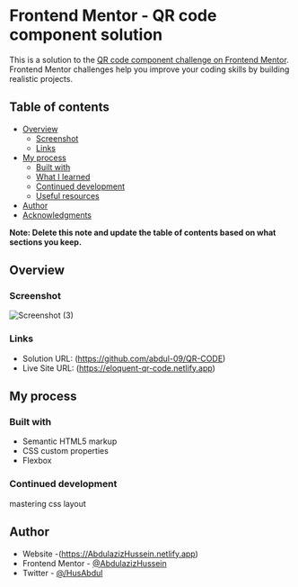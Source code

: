 # Frontend Mentor - QR code component solution

This is a solution to the [QR code component challenge on Frontend Mentor](https://www.frontendmentor.io/challenges/qr-code-component-iux_sIO_H). Frontend Mentor challenges help you improve your coding skills by building realistic projects. 

## Table of contents

- [Overview](#overview)
  - [Screenshot](#screenshot)
  - [Links](#links)
- [My process](#my-process)
  - [Built with](#built-with)
  - [What I learned](#what-i-learned)
  - [Continued development](#continued-development)
  - [Useful resources](#useful-resources)
- [Author](#author)
- [Acknowledgments](#acknowledgments)

**Note: Delete this note and update the table of contents based on what sections you keep.**

## Overview

### Screenshot

![Screenshot (3)](https://user-images.githubusercontent.com/114946911/197594839-7a1a28b7-38a2-4748-84f7-b7140189a2ea.png)

### Links

- Solution URL: (https://github.com/abdul-09/QR-CODE)
- Live Site URL: (https://eloquent-qr-code.netlify.app)

## My process

### Built with

- Semantic HTML5 markup
- CSS custom properties
- Flexbox

### Continued development

mastering css layout



## Author

- Website -(https://AbdulazizHussein.netlify.app)
- Frontend Mentor - [@AbdulazizHussein](https://www.frontendmentor.io/profile/AbdulazizHussein)
- Twitter - [@/HusAbdul](https://www.twitter.com/HusAbdul)
